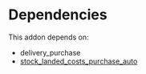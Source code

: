 # Dependencies

This addon depends on:

- delivery_purchase
- [stock_landed_costs_purchase_auto](https://github.com/bringout/oca-workflow-process)
